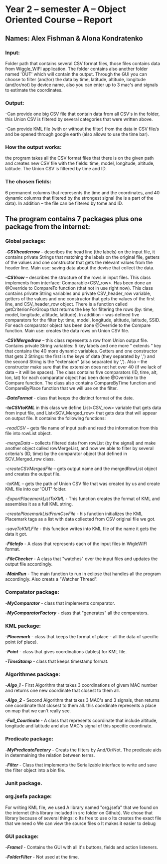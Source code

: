 # Year 2 – semester A – Object Oriented Course – Report 
## Names: Alex Fishman & Alona Kondratenko

### Input:
Folder path that contains several CSV format files, those files contains data from Wiggle_WIFI application. The folder contains also another folder named 'OUT' which will contain the output. 
Through the GUI you can choose to filter (and/or) the data by time, latitude, altitude, longitude (and/or/not) by device name, also you can enter up to 3 mac's and signals to estimate the coordinates.

### Output:  
-Can provide one big CSV file that contain data from all CSV's in the folder, this Union CSV is filtered by several categories that were written above.

-Can provide KML file (with or without the filter) from the data in CSV file/s and be opened through google earth (also allows to use the time bar).

### How the output works: 
the program takes all the CSV format files that there is on the given path and creates new CSV file with the fields: time, model, longitude, altitude, latitude. The Union CSV is filtered by time and ID.

### The chosen fields: 
6 permanent columns that represents the time and the coordinates, and 40 dynamic columns that filtered by the strongest signal (he is a part of the data). In addition – the file can be filtered by tome and ID.

## The program contains 7 packages plus one package from the internet:
### Global package:
-**_CSVheaderrow_** – describes the head line (the labels) on the input file, it contains private Strings that matching the labels on the original file, getters of the values and one constructor that gets the relevant values from the header line.
Main use: saving data about the devise that collect the data.

-**_CSVrow_** – describes the structure of the rows in input files. 
This class implements from interface: Comparable<CSV_row>. 
Has been done an @Override to CompareTo function (that not in use right now). 
This class contains private String variables and private CSV_header_row variable, getters of the values and one constructor that gets the values of the first line, and CSV_header_row object.
There is a function called getCriterionForGroup that returns the key for filtering the rows (by: time, model, longitude, altitude, latitude).
In addition – was defined five comparators for the filter by: time, model, longitude, altitude, latitude, SSID. For each comparator object has been done @Override to the Compare function.
Main use: creates the data rows on Union CSV file.

-**_CSVMergedrow_** – this class represents a row from Union output file.
Contains private String variables: 5 key labels and one more " extends " key that contains the 40 more dynamic variables. Getters and one constructor that gets 2 Strings: the first is the keys of data (they separated by ',') and the second String is the "extension" (also separated by ','). Also – the constructor make sure that the extension does not het over 40 (if we lack of data – it will be spaces).
The class contains five comparators (ID, time, alt, lon, lat) for each comparator object  has been done @Override to the Compare function.
The class also contains CompareByTime function and CompareByPlace function that we will use on the filter.

-**_DateFormat_** - class that keeps the distinct format of the date.

-**_toCSVtoKML_** in this class we define List<CSV_row> variable that gets data from input file, and List<SCV_Merged_row> that gets data that will appear on output file. It contains the following functions:

-_readCSV_ – gets file name of input path and read the information from this file into rowList object.

-_mergeData_ – collects filtered data from rowList (by the signal) and make another object called rowMergeList, and now we able to filter by several criteria's (ID, time) by the comparator object that defined in SCV_Merged_row class.

-_createCSVMergedFile_ – gets output name and the mergedRowList object and creates the output file.

-_toKML_ – gets the path of  Union CSV file that was created by us and create KML file into our 'OUT' folder.

-_ExportPlacemarkListToXML_ - This function creates the format of KML and assembles it as a full KML string.

-_createPlacemarkListFromCsvFile_ - his function initializes the KML Placemark tags as a list with data collected from CSV original file we got.

-_saveToKMLFile_ - this function writes into KML file of the name it gets the data it got.

-**_FileInfo_** - A class that represents each of the input files in WigleWIFI format.

-**_FileChecker_** - A class that "watches" over the input files and updates the output file accordingly.

-**_MainRun_** - The main function to run in eclipse that handles all the program accordingly. Also creats a "Watcher Thread". 

### Compatator package:
-**_MyComparator_** - class that implements comparator.

-**_MyComparatorFactory_** - class that "generates" all the comparators.

### KML package:
-**_Placemark_** - class that keeps the format of place - all the data of specific point (of place).

-**_Point_** - class that gives coordinations (lables) for KML file.

-**_TimeStamp_** - class that keeps timestamp format.

### Algorithmes package:
-**_Algo_1_** - First Algorithm that takes 3 coordinations of givem MAC number and returns one new coordinate that closest to them all.

-**_Algo_2_** -  Second Algorithm that takes 3 MAC's and 3 signals, then returns one coordinate that closest to them all. this coordinate represents a place on map that we can't really see.

-**_Full_Coortinate_** - A class that represents coordinate that include altitude, longitude and latitude and also MAC's signal of this specific coordinate.

### Predicate package:
-**_MyPredicateFactory_** - Creats the filters by And/Or/Not. The predicate aids in determaining the relation between terms.

-**_Filter_** - Class that implements the Serializable interface to write and save the filter object into a bin file.

### Junit package.

### org.jsefa package:
For writing KML file, we used A library named "org.jsefa" that we found on the internet (this library included in src folder on Github).
 We chose that library because of several things:
o	Its free to use
o	Its creates the exact file that we need
o	We can view the source files
o	It makes it easier to debug

### GUI package:
-**_Frame1_** - Contains the GUI with all it's buttons, fields and action listeners.

-**_FolderFilter_** - Not used at the time.

